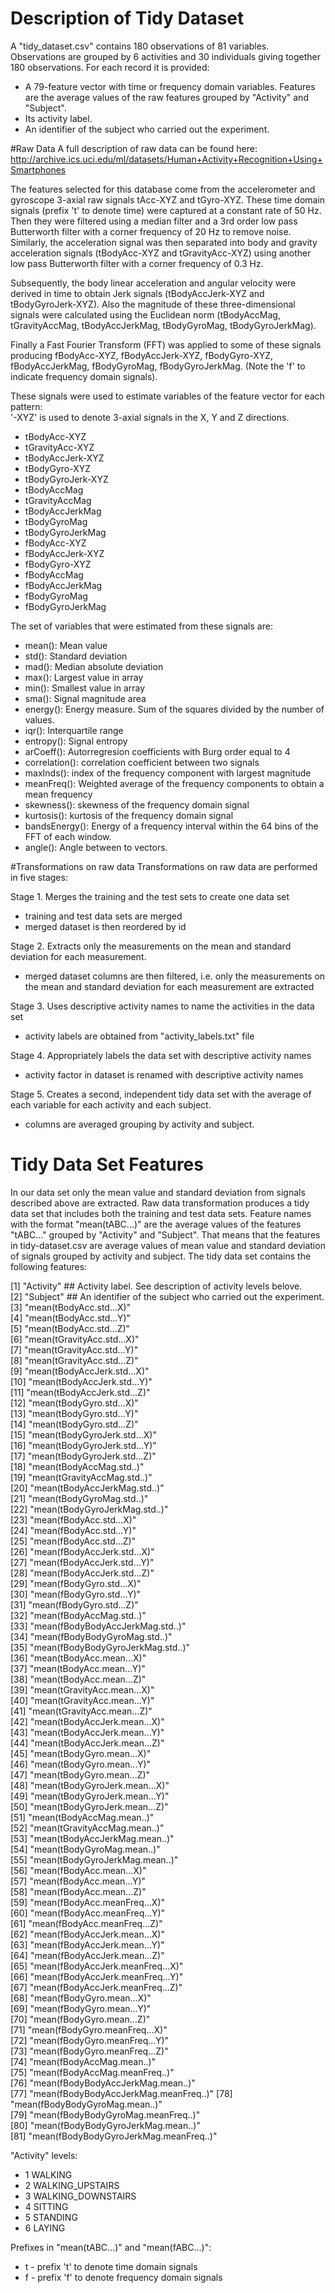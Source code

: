Description of Tidy Dataset
=========================
A "tidy_dataset.csv" contains 180 observations of 81 variables. Observations are grouped by 6 activities and 30 individuals giving together 180 observations. For each record it is provided:
* A 79-feature vector with time or frequency domain variables. Features are the average values of the raw features grouped by "Activity" and "Subject".
* Its activity label. 
* An identifier of the subject who carried out the experiment.

#Raw Data
A full description of raw data can be found here:
http://archive.ics.uci.edu/ml/datasets/Human+Activity+Recognition+Using+Smartphones

The features selected for this database come from the accelerometer and gyroscope 3-axial raw signals tAcc-XYZ and tGyro-XYZ. These time domain signals (prefix 't' to denote time) were captured at a constant rate of 50 Hz. Then they were filtered using a median filter and a 3rd order low pass Butterworth filter with a corner frequency of 20 Hz to remove noise. Similarly, the acceleration signal was then separated into body and gravity acceleration signals (tBodyAcc-XYZ and tGravityAcc-XYZ) using another low pass Butterworth filter with a corner frequency of 0.3 Hz. 

Subsequently, the body linear acceleration and angular velocity were derived in time to obtain Jerk signals (tBodyAccJerk-XYZ and tBodyGyroJerk-XYZ). Also the magnitude of these three-dimensional signals were calculated using the Euclidean norm (tBodyAccMag, tGravityAccMag, tBodyAccJerkMag, tBodyGyroMag, tBodyGyroJerkMag). 

Finally a Fast Fourier Transform (FFT) was applied to some of these signals producing fBodyAcc-XYZ, fBodyAccJerk-XYZ, fBodyGyro-XYZ, fBodyAccJerkMag, fBodyGyroMag, fBodyGyroJerkMag. (Note the 'f' to indicate frequency domain signals). 

These signals were used to estimate variables of the feature vector for each pattern:  
'-XYZ' is used to denote 3-axial signals in the X, Y and Z directions.

* tBodyAcc-XYZ
* tGravityAcc-XYZ
* tBodyAccJerk-XYZ
* tBodyGyro-XYZ
* tBodyGyroJerk-XYZ
* tBodyAccMag
* tGravityAccMag
* tBodyAccJerkMag
* tBodyGyroMag
* tBodyGyroJerkMag
* fBodyAcc-XYZ
* fBodyAccJerk-XYZ
* fBodyGyro-XYZ
* fBodyAccMag
* fBodyAccJerkMag
* fBodyGyroMag
* fBodyGyroJerkMag

The set of variables that were estimated from these signals are: 

* mean(): Mean value
* std(): Standard deviation
* mad(): Median absolute deviation 
* max(): Largest value in array
* min(): Smallest value in array
* sma(): Signal magnitude area
* energy(): Energy measure. Sum of the squares divided by the number of values. 
* iqr(): Interquartile range 
* entropy(): Signal entropy
* arCoeff(): Autorregresion coefficients with Burg order equal to 4
* correlation(): correlation coefficient between two signals
* maxInds(): index of the frequency component with largest magnitude
* meanFreq(): Weighted average of the frequency components to obtain a mean frequency
* skewness(): skewness of the frequency domain signal 
* kurtosis(): kurtosis of the frequency domain signal 
* bandsEnergy(): Energy of a frequency interval within the 64 bins of the FFT of each window.
* angle(): Angle between to vectors.


#Transformations on raw data
Transformations on raw data are performed in five stages: 

Stage 1. Merges the training and the test sets to create one data set
* training and test data sets are merged 
* merged dataset is then reordered by id

Stage 2. Extracts only the measurements on the mean and standard deviation for each measurement.
* merged dataset columns are then filtered, i.e. only  the measurements on the mean and standard deviation for each measurement are extracted


Stage 3. Uses descriptive activity names to name the activities in the data set
* activity labels are obtained from "activity_labels.txt" file 

Stage 4. Appropriately labels the data set with descriptive activity names
* activity factor in dataset is renamed with descriptive activity names

Stage 5. Creates a second, independent tidy data set with the average of each variable for each activity and each subject.
* columns are averaged grouping by activity and subject.

# Tidy Data Set Features
In our data set only the mean value and standard deviation from signals described above are extracted. Raw data transformation produces a tidy data set that includes both the training and 
test data sets. Feature names with the format "mean(tABC...)" are the average values of the features "tABC..." grouped by "Activity" and "Subject". That means that the features in tidy-dataset.csv are average values of mean value and standard deviation of signals grouped by activity and subject. The tidy data set contains the following features:

 [1] "Activity" ##  Activity label. See description of activity levels belove.                         
 [2] "Subject"  ##  An identifier of the subject who carried out the experiment.                             
 [3] "mean(tBodyAcc.std...X)"               
 [4] "mean(tBodyAcc.std...Y)"               
 [5] "mean(tBodyAcc.std...Z)"               
 [6] "mean(tGravityAcc.std...X)"            
 [7] "mean(tGravityAcc.std...Y)"            
 [8] "mean(tGravityAcc.std...Z)"            
 [9] "mean(tBodyAccJerk.std...X)"           
[10] "mean(tBodyAccJerk.std...Y)"           
[11] "mean(tBodyAccJerk.std...Z)"           
[12] "mean(tBodyGyro.std...X)"              
[13] "mean(tBodyGyro.std...Y)"              
[14] "mean(tBodyGyro.std...Z)"              
[15] "mean(tBodyGyroJerk.std...X)"          
[16] "mean(tBodyGyroJerk.std...Y)"          
[17] "mean(tBodyGyroJerk.std...Z)"          
[18] "mean(tBodyAccMag.std..)"              
[19] "mean(tGravityAccMag.std..)"           
[20] "mean(tBodyAccJerkMag.std..)"          
[21] "mean(tBodyGyroMag.std..)"             
[22] "mean(tBodyGyroJerkMag.std..)"         
[23] "mean(fBodyAcc.std...X)"               
[24] "mean(fBodyAcc.std...Y)"               
[25] "mean(fBodyAcc.std...Z)"               
[26] "mean(fBodyAccJerk.std...X)"           
[27] "mean(fBodyAccJerk.std...Y)"           
[28] "mean(fBodyAccJerk.std...Z)"           
[29] "mean(fBodyGyro.std...X)"              
[30] "mean(fBodyGyro.std...Y)"              
[31] "mean(fBodyGyro.std...Z)"              
[32] "mean(fBodyAccMag.std..)"              
[33] "mean(fBodyBodyAccJerkMag.std..)"      
[34] "mean(fBodyBodyGyroMag.std..)"         
[35] "mean(fBodyBodyGyroJerkMag.std..)"     
[36] "mean(tBodyAcc.mean...X)"              
[37] "mean(tBodyAcc.mean...Y)"              
[38] "mean(tBodyAcc.mean...Z)"              
[39] "mean(tGravityAcc.mean...X)"           
[40] "mean(tGravityAcc.mean...Y)"           
[41] "mean(tGravityAcc.mean...Z)"           
[42] "mean(tBodyAccJerk.mean...X)"          
[43] "mean(tBodyAccJerk.mean...Y)"          
[44] "mean(tBodyAccJerk.mean...Z)"          
[45] "mean(tBodyGyro.mean...X)"             
[46] "mean(tBodyGyro.mean...Y)"             
[47] "mean(tBodyGyro.mean...Z)"             
[48] "mean(tBodyGyroJerk.mean...X)"         
[49] "mean(tBodyGyroJerk.mean...Y)"         
[50] "mean(tBodyGyroJerk.mean...Z)"         
[51] "mean(tBodyAccMag.mean..)"             
[52] "mean(tGravityAccMag.mean..)"          
[53] "mean(tBodyAccJerkMag.mean..)"         
[54] "mean(tBodyGyroMag.mean..)"            
[55] "mean(tBodyGyroJerkMag.mean..)"        
[56] "mean(fBodyAcc.mean...X)"              
[57] "mean(fBodyAcc.mean...Y)"              
[58] "mean(fBodyAcc.mean...Z)"              
[59] "mean(fBodyAcc.meanFreq...X)"          
[60] "mean(fBodyAcc.meanFreq...Y)"          
[61] "mean(fBodyAcc.meanFreq...Z)"          
[62] "mean(fBodyAccJerk.mean...X)"          
[63] "mean(fBodyAccJerk.mean...Y)"          
[64] "mean(fBodyAccJerk.mean...Z)"          
[65] "mean(fBodyAccJerk.meanFreq...X)"      
[66] "mean(fBodyAccJerk.meanFreq...Y)"      
[67] "mean(fBodyAccJerk.meanFreq...Z)"      
[68] "mean(fBodyGyro.mean...X)"             
[69] "mean(fBodyGyro.mean...Y)"             
[70] "mean(fBodyGyro.mean...Z)"             
[71] "mean(fBodyGyro.meanFreq...X)"         
[72] "mean(fBodyGyro.meanFreq...Y)"         
[73] "mean(fBodyGyro.meanFreq...Z)"         
[74] "mean(fBodyAccMag.mean..)"             
[75] "mean(fBodyAccMag.meanFreq..)"         
[76] "mean(fBodyBodyAccJerkMag.mean..)"     
[77] "mean(fBodyBodyAccJerkMag.meanFreq..)" 
[78] "mean(fBodyBodyGyroMag.mean..)"        
[79] "mean(fBodyBodyGyroMag.meanFreq..)"    
[80] "mean(fBodyBodyGyroJerkMag.mean..)"    
[81] "mean(fBodyBodyGyroJerkMag.meanFreq..)"


"Activity" levels:
* 1 WALKING
* 2 WALKING_UPSTAIRS
* 3 WALKING_DOWNSTAIRS
* 4 SITTING
* 5 STANDING
* 6 LAYING


Prefixes in "mean(tABC...)" and "mean(fABC...)":
* t - prefix 't' to denote time domain signals
* f - prefix 'f' to denote frequency domain signals
